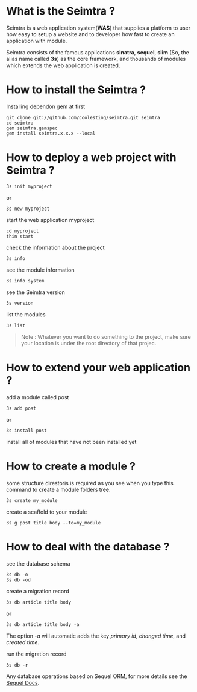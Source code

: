 # What is the Seimtra ?

Seimtra is a web application system(**WAS**) that supplies a platform to user how easy to setup a website and to developer how fast to create an application with module.

Seimtra consists of the famous applications **sinatra**, **sequel**, **slim** (So, the alias name called **3s**) as the core framework, and thousands of modules which extends the web application is created.



# How to install the Seimtra ?

Installing dependon gem at first

	git clone git://github.com/coolesting/seimtra.git seimtra
	cd seimtra
	gem seimtra.gemspec
	gem install seimtra.x.x.x --local


# How to deploy a web project with Seimtra ?

	3s init myproject

or

	3s new myproject

start the web application myproject

	cd myproject
	thin start

check the information about the project

	3s info

see the module information

	3s info system

see the Seimtra version

	3s version

list the modules

	3s list

> Note : Whatever you want to do something to the project, make sure your location is under the root directory of that projec.



# How to extend your web application ?

add a module called post

	3s add post

or

	3s install post

install all of modules that have not been installed yet


# How to create a module ?

some structure direstoris is required as you see when you type this command to create a module folders tree.

	3s create my_module

create a scaffold to your module

	3s g post title body --to=my_module


# How to deal with the database ?

see the database schema

	3s db -o
	3s db -od

create a migration record
	

	3s db article title body

or

	3s db article title body -a

The option *-a* will automatic adds the key *primary id*, *changed time*, and *created time*.

run the migration record

	3s db -r

Any database operations based on Sequel ORM, for more details see the [Sequel Docs](http://sequel.rubyforge.org/documentation.html).
